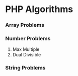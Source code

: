 # PHP Algorithms

### Array Problems

### Number Problems
1. Max Multiple
2. Dual Divisible 

### String Problems